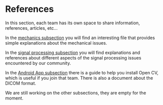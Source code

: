 # References

In this section, each team has its own space to share information, references, articles, etc...

In the [mechanics subsection](/references/mechanics/mechanical_issues.md) you will find an interesting file that provides simple explanations about the mechanical issues.

In the [signal processing subsection](/references/ref_sigproc.md) you will find explanations and references about different aspects of the signal processing issues encountered by our community. 

In the [Android App subsection](/references/app/install-opencv-v-20.md) there is a guide to help you install Open CV, which is useful if you join that team. There is also a document about the DICOM format.

We are still working on the other subsections, they are empty for the moment.
